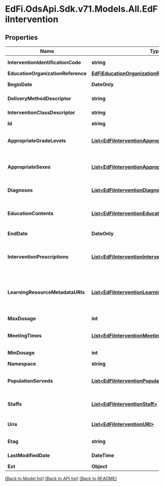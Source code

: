 # EdFi.OdsApi.Sdk.v71.Models.All.EdFiIntervention

## Properties

Name | Type | Description | Notes
------------ | ------------- | ------------- | -------------
**InterventionIdentificationCode** | **string** | A unique number or alphanumeric code assigned to an intervention. | 
**EducationOrganizationReference** | [**EdFiEducationOrganizationReference**](EdFiEducationOrganizationReference.md) |  | 
**BeginDate** | **DateOnly** | The start date for the intervention implementation. | 
**DeliveryMethodDescriptor** | **string** | The way in which an intervention was implemented. | 
**InterventionClassDescriptor** | **string** | The way in which an intervention is used: curriculum, supplement, or practice. | 
**Id** | **string** |  | [optional] 
**AppropriateGradeLevels** | [**List&lt;EdFiInterventionAppropriateGradeLevel&gt;**](EdFiInterventionAppropriateGradeLevel.md) | An unordered collection of interventionAppropriateGradeLevels. Grade levels for the intervention. If omitted, considered generally applicable. | [optional] 
**AppropriateSexes** | [**List&lt;EdFiInterventionAppropriateSex&gt;**](EdFiInterventionAppropriateSex.md) | An unordered collection of interventionAppropriateSexes. Sexes for the intervention. If omitted, considered generally applicable. | [optional] 
**Diagnoses** | [**List&lt;EdFiInterventionDiagnosis&gt;**](EdFiInterventionDiagnosis.md) | An unordered collection of interventionDiagnoses. Targeted purpose of the intervention. | [optional] 
**EducationContents** | [**List&lt;EdFiInterventionEducationContent&gt;**](EdFiInterventionEducationContent.md) | An unordered collection of interventionEducationContents. Relates the education content source to the education content. | [optional] 
**EndDate** | **DateOnly** | The end date for the intervention implementation. | [optional] 
**InterventionPrescriptions** | [**List&lt;EdFiInterventionInterventionPrescription&gt;**](EdFiInterventionInterventionPrescription.md) | An unordered collection of interventionInterventionPrescriptions. The reference to the intervention prescription being followed in this intervention implementation. | [optional] 
**LearningResourceMetadataURIs** | [**List&lt;EdFiInterventionLearningResourceMetadataURI&gt;**](EdFiInterventionLearningResourceMetadataURI.md) | An unordered collection of interventionLearningResourceMetadataURIs. The URI (typical a URL) pointing to the metadata entry in a LRMI metadata repository, which describes this content item. | [optional] 
**MaxDosage** | **int** | The maximum duration of time in minutes that may be assigned for the intervention. | [optional] 
**MeetingTimes** | [**List&lt;EdFiInterventionMeetingTime&gt;**](EdFiInterventionMeetingTime.md) | An unordered collection of interventionMeetingTimes. The times at which this intervention is scheduled to meet. | [optional] 
**MinDosage** | **int** | The minimum duration of time in minutes that may be assigned for the intervention. | [optional] 
**Namespace** | **string** | Namespace for the intervention. | [optional] 
**PopulationServeds** | [**List&lt;EdFiInterventionPopulationServed&gt;**](EdFiInterventionPopulationServed.md) | An unordered collection of interventionPopulationServeds. A subset of students that are the focus of the intervention. | [optional] 
**Staffs** | [**List&lt;EdFiInterventionStaff&gt;**](EdFiInterventionStaff.md) | An unordered collection of interventionStaffs. Relates the staff member associated with the Intervention. | [optional] 
**Uris** | [**List&lt;EdFiInterventionURI&gt;**](EdFiInterventionURI.md) | An unordered collection of interventionURIs. The URI (typical a URL) pointing to an education content item. | [optional] 
**Etag** | **string** | A unique system-generated value that identifies the version of the resource. | [optional] 
**LastModifiedDate** | **DateTime** | The date and time the resource was last modified. | [optional] 
**Ext** | **Object** | Extensions to the Intervention entity. | [optional] 

[[Back to Model list]](../../README.md#documentation-for-models) [[Back to API list]](../../README.md#documentation-for-api-endpoints) [[Back to README]](../../README.md)

